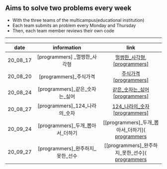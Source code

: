 ## Aims to solve two problems every week


* With the three teams of the multicampus(educational institution)
* Each team submits an problem every Monday and Thursday
* Then, each team member reviews their own code

---



|   date   |            information             |                             link                             |
| :------: | :--------------------------------: | :----------------------------------------------------------: |
| 20_08_17 |   [programmers] \_멀쩡한_사각형    | [멀쩡한_사각형](https://github.com/nickhealthy/Algorithm/blob/master/20_08_17/[programmers]_멀쩡한_사각형.py), <br />[[programmers]](https://programmers.co.kr/learn/courses/30/lessons/62048) |
| 20_08_20 |       [programmers]_주식가격       | [주식가격](https://github.com/nickhealthy/Algorithm/blob/master/20_08_20/[programmers]_주식가격.py)<br />[[programmers]](https://programmers.co.kr/learn/courses/30/lessons/42584) |
| 20_08_24 |  [programmers]\_같은\_숫자는_싫어  | [같은\_숫자는_싫어](https://github.com/nickhealthy/Algorithm/blob/master/20_08_24/[programmers]_같은_숫자는_싫어.py)<br />[[programmers]](https://programmers.co.kr/learn/courses/30/lessons/12906) |
| 20_08_27 |  [programmers]\_124\_나라의_숫자   | [124\_나라의_숫자](https://github.com/nickhealthy/Algorithm/blob/master/20_08_27/[programmers]_124_나라의_숫자.py)<br />[[programmers]](https://programmers.co.kr/learn/courses/30/lessons/12899) |
| 20_09_24 | [programmers]\_두개\_뽑아서_더하기 | [[programmers]\_두개\_뽑아서_더하기](<br />[programmers](https://programmers.co.kr/learn/courses/30/lessons/68644) |
| 20_09_27 | [programmers]\_완주하지\_못한_선수 | [[programmers]\_완주하지\_못한_선수](<br />[programmers](https://programmers.co.kr/learn/courses/30/lessons/42576) |

